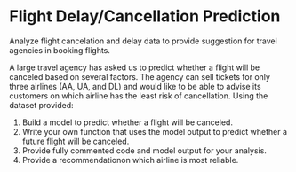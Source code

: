 # Flight Delay/Cancellation Prediction
Analyze flight cancelation and delay data to provide suggestion for travel agencies in booking flights.

A large travel agency has asked us to predict whether a flight will be canceled based on several factors. The agency can sell tickets for only three airlines (AA, UA, and DL) and would like to be able to advise its customers on which airline has the least risk of cancellation. Using the dataset provided:


1. Build a model to predict whether a flight will be canceled.
2. Write your own function that uses the model output to predict whether a future flight will be canceled.
3. Provide fully commented code and model output for your analysis.
4. Provide a recommendationon which airline is most reliable.
